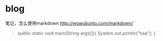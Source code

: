 blog
====
笔记，怎么使用markdown
http://wowubuntu.com/markdown/
`
>public static void main(String args[]){
>System.out.println("haa");
>}
`

